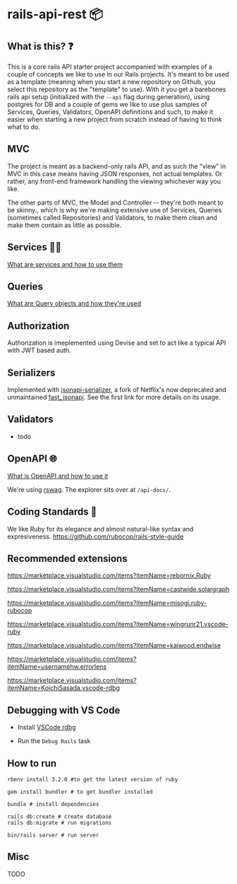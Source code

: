 # rails-api-rest 📦

## What is this? ❓

This is a core rails API starter project accompanied with examples of a couple of concepts we like to use in our Rails projects. It's meant to be used as a template (meaning when you start a new repository on Github, you select this repository as the "template" to use). With it you get a barebones rails api setup (initialized with the `--api` flag during generation), using postgres for DB and a couple of gems we like to use plus samples of Services, Queries, Validators, OpenAPI definitions and such, to make it easier when starting a new project from scratch instead of having to think what to do.

## MVC

The project is meant as a backend-only rails API, and as such the "view" in MVC in this case means having JSON responses, not actual templates. Or rather, any front-end framework handling the viewing whichever way you like.

The other parts of MVC, the Model and Controller -- they're both meant to be skinny., which is why we're making extensive use of Services, Queries (sometimes called Repositories) and Validators, to make them clean and make them contain as little as possible.

## Services 👨‍🔧

[What are services and how to use them](/app/services/README.md)

## Queries

[What are Query objects and how they're used](/app/services/core/queries/README.md)

## Authorization

Authorization is imeplemented using Devise and set to act like a typical API with JWT based auth.

## Serializers

Implemented with [jsonapi-serializer](https://github.com/jsonapi-serializer/jsonapi-serializer), a fork of Netflix's now deprecated and unmaintained [fast_jsonapi](https://github.com/Netflix/fast_jsonapi). See the first link for more details on its usage.

## Validators

- todo

## OpenAPI 🌐

[What is OpenAPI and how to use it](/openapi/README.md)

We're using [rswag](https://github.com/rswag/rswag). The explorer sits over at `/api-docs/`.

## Coding Standards 👔

We like Ruby for its elegance and almost natural-like syntax and expresiveness.
https://github.com/rubocop/rails-style-guide

## Recommended extensions

https://marketplace.visualstudio.com/items?itemName=rebornix.Ruby

https://marketplace.visualstudio.com/items?itemName=castwide.solargraph

https://marketplace.visualstudio.com/items?itemName=misogi.ruby-rubocop

https://marketplace.visualstudio.com/items?itemName=wingrunr21.vscode-ruby

https://marketplace.visualstudio.com/items?itemName=kaiwood.endwise

https://marketplace.visualstudio.com/items?itemName=usernamehw.errorlens

https://marketplace.visualstudio.com/items?itemName=KoichiSasada.vscode-rdbg

## Debugging with VS Code

- Install [VSCode rdbg](https://marketplace.visualstudio.com/items?itemName=KoichiSasada.vscode-rdbg)

- Run the `Debug Rails` task

## How to run

```
rbenv install 3.2.0 #to get the latest version of ruby

gem install bundler # to get bundler installed

bundle # install dependencies

rails db:create # create database
rails db:migrate # run migrations

bin/rails server # run server
```

## Misc

TODO
